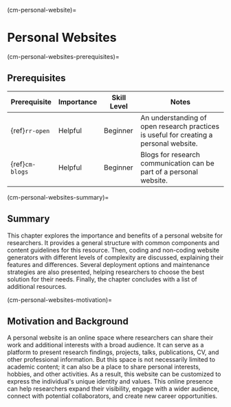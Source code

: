 (cm-personal-website)=
# Personal Websites

(cm-personal-websites-prerequisites)=
## Prerequisites

| Prerequisite | Importance | Skill Level | Notes |
| -------------|----------|------|----|
| {ref}`rr-open` | Helpful | Beginner | An understanding of open research practices is useful for creating a personal website. |
| {ref}`cm-blogs` | Helpful | Beginner | Blogs for research communication can be part of a personal website. |

(cm-personal-websites-summary)=
## Summary

This chapter explores the importance and benefits of a personal website for researchers.
It provides a general structure with common components and content guidelines for this resource.
Then, coding and non-coding website generators with different levels of complexity are discussed, explaining their features and differences.
Several deployment options and maintenance strategies are also presented, helping researchers to choose the best solution for their needs.
Finally, the chapter concludes with a list of additional resources.

(cm-personal-websites-motivation)=
## Motivation and Background

A personal website is an online space where researchers can share their work and additional interests with a broad audience.
It can serve as a platform to present research findings, projects, talks, publications, CV, and other professional information.
But this space is not necessarily limited to academic content; it can also be a place to share personal interests, hobbies, and other activities.
As a result, this website can be customized to express the individual's unique identity and values.
This online presence can help researchers expand their visibility, engage with a wider audience, connect with potential collaborators, and create new career opportunities.

